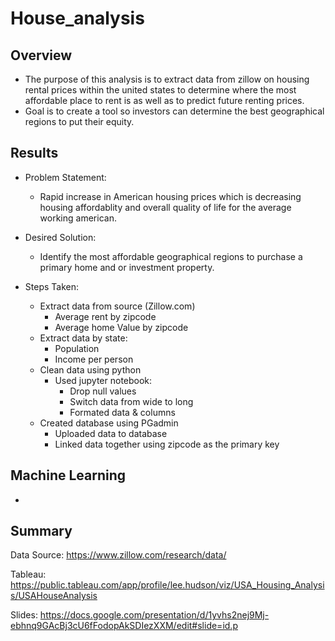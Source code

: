 # House_analysis


## Overview
* The purpose of this analysis is to extract data from zillow on housing rental prices within the united states to determine where the most affordable place to rent is as well as to predict future renting prices.
* Goal is to create a tool so investors can determine the best geographical regions to put their equity.
## Results

* Problem Statement:
    * Rapid increase in American housing prices which is decreasing housing affordablity and overall quality of life for the average working american. 
* Desired Solution:
    * Identify the most affordable geographical regions to purchase a primary home and or investment property.
    
* Steps Taken: 
    * Extract data from source (Zillow.com)
        * Average rent by zipcode
        * Average home Value by zipcode
    * Extract data by state:
        * Population
        * Income per person
    * Clean data using python
        * Used jupyter notebook:
           * Drop null values
           * Switch data from wide to long
           * Formated data & columns
    * Created database using PGadmin
       * Uploaded data to database
       * Linked data together using zipcode as the primary key

## Machine Learning  
* 


## Summary

Data Source: https://www.zillow.com/research/data/

Tableau: https://public.tableau.com/app/profile/lee.hudson/viz/USA_Housing_Analysis/USAHouseAnalysis

Slides: https://docs.google.com/presentation/d/1yvhs2nej9Mj-ebhnq9GAcBj3cU6fFodopAkSDIezXXM/edit#slide=id.p


